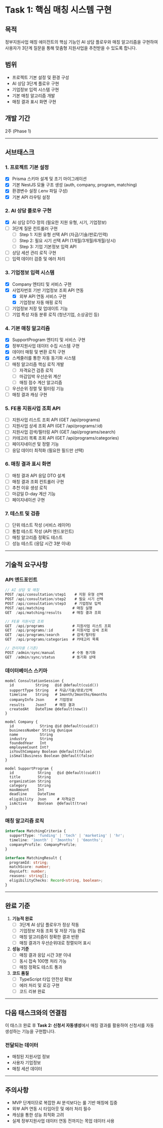 # Task 1: 핵심 매칭 시스템 구현

## 목적
정부지원사업 매칭 에이전트의 핵심 기능인 AI 상담 플로우와 매칭 알고리즘을 구현하여 사용자가 3단계 질문을 통해 맞춤형 지원사업을 추천받을 수 있도록 합니다.

## 범위
- 프로젝트 기본 설정 및 환경 구성
- AI 상담 3단계 플로우 구현
- 기업정보 입력 시스템 구현
- 기본 매칭 알고리즘 개발
- 매칭 결과 표시 화면 구현

## 개발 기간
2주 (Phase 1)

---

## 서브태스크

### 1. 프로젝트 기본 설정
- [x] Prisma 스키마 설계 및 초기 마이그레이션
- [x] 기본 NestJS 모듈 구조 생성 (auth, company, program, matching)
- [x] 환경변수 설정 (.env 파일 구성)
- [x] 기본 API 라우팅 설정

### 2. AI 상담 플로우 구현
- [x] AI 상담 DTO 정의 (필요한 지원 유형, 시기, 기업정보)
- [ ] 3단계 질문 컨트롤러 구현
  - [ ] Step 1: 지원 유형 선택 API (자금/기술/판로/인력)
  - [ ] Step 2: 필요 시기 선택 API (1개월/3개월/6개월/상시)
  - [ ] Step 3: 기업 기본정보 입력 API
- [ ] 상담 세션 관리 로직 구현
- [ ] 입력 데이터 검증 및 에러 처리

### 3. 기업정보 입력 시스템
- [x] Company 엔티티 및 서비스 구현
- [x] 사업자번호 기반 기업정보 조회 API 연동
  - [x] 외부 API 연동 서비스 구현
  - [x] 기업정보 자동 매핑 로직
- [ ] 기업정보 저장 및 업데이트 기능
- [ ] 기업 특성 자동 분류 로직 (청년기업, 소상공인 등)

### 4. 기본 매칭 알고리즘
- [x] SupportProgram 엔티티 및 서비스 구현
- [x] 정부지원사업 데이터 수집 시스템 구현
- [x] 데이터 매핑 및 변환 로직 구현
- [x] 스케줄러를 통한 자동 동기화 시스템
- [ ] 매칭 알고리즘 핵심 로직 개발
  - [ ] 자격요건 검증 로직
  - [ ] 마감임박 우선순위 계산
  - [ ] 매칭 점수 계산 알고리즘
- [ ] 우선순위 정렬 및 필터링 기능
- [ ] 매칭 결과 캐싱 구현

### 5. FE용 지원사업 조회 API
- [ ] 지원사업 리스트 조회 API (GET /api/programs)
- [ ] 지원사업 상세 조회 API (GET /api/programs/:id)
- [ ] 지원사업 검색/필터링 API (GET /api/programs/search)
- [ ] 카테고리 목록 조회 API (GET /api/programs/categories)
- [ ] 페이지네이션 및 정렬 기능
- [ ] 응답 데이터 최적화 (필요한 필드만 선택)

### 6. 매칭 결과 표시 화면
- [ ] 매칭 결과 API 응답 DTO 설계
- [ ] 매칭 결과 조회 컨트롤러 구현
- [ ] 추천 이유 생성 로직
- [ ] 마감일 D-day 계산 기능
- [ ] 페이지네이션 구현

### 7. 테스트 및 검증
- [ ] 단위 테스트 작성 (서비스 레이어)
- [ ] 통합 테스트 작성 (API 엔드포인트)
- [ ] 매칭 알고리즘 정확도 테스트
- [ ] 성능 테스트 (응답 시간 3분 이내)

---

## 기술적 요구사항

### API 엔드포인트
```typescript
// AI 상담 및 매칭
POST /api/consultation/step1    # 지원 유형 선택
POST /api/consultation/step2    # 필요 시기 선택
POST /api/consultation/step3    # 기업정보 입력
POST /api/matching             # 매칭 실행
GET  /api/matching/results     # 매칭 결과 조회

// FE용 지원사업 조회
GET  /api/programs             # 지원사업 리스트 조회
GET  /api/programs/:id         # 지원사업 상세 조회
GET  /api/programs/search      # 검색/필터링
GET  /api/programs/categories  # 카테고리 목록

// 관리자용 (기존)
POST /admin/sync/manual        # 수동 동기화
GET  /admin/sync/status        # 동기화 상태
```

### 데이터베이스 스키마
```prisma
model ConsultationSession {
  id          String   @id @default(cuid())
  supportType String   # 자금/기술/판로/인력
  timeline    String   # 1month/3months/6months
  companyInfo Json     # 기업정보
  results     Json?    # 매칭 결과
  createdAt   DateTime @default(now())
}

model Company {
  id            String @id @default(cuid())
  businessNumber String @unique
  name          String
  industry      String
  foundedYear   Int
  employeeCount Int?
  isYouthCompany Boolean @default(false)
  isSmallBusiness Boolean @default(false)
}

model SupportProgram {
  id           String   @id @default(cuid())
  title        String
  organization String
  category     String
  maxAmount    Int
  deadline     DateTime
  eligibility  Json     # 자격요건
  isActive     Boolean  @default(true)
}
```

### 매칭 알고리즘 로직
```typescript
interface MatchingCriteria {
  supportType: 'funding' | 'tech' | 'marketing' | 'hr';
  timeline: '1month' | '3months' | '6months';
  companyProfile: CompanyProfile;
}

interface MatchingResult {
  programId: string;
  matchScore: number;
  daysLeft: number;
  reasons: string[];
  eligibilityChecks: Record<string, boolean>;
}
```

---

## 완료 기준
1. **기능적 완료**
   - [ ] 3단계 AI 상담 플로우가 정상 작동
   - [ ] 기업정보 자동 조회 및 저장 기능 완료
   - [ ] 매칭 알고리즘이 정확한 결과 반환
   - [ ] 매칭 결과가 우선순위대로 정렬되어 표시

2. **성능 기준**
   - [ ] 매칭 결과 응답 시간 3분 이내
   - [ ] 동시 접속 100명 처리 가능
   - [ ] 매칭 정확도 테스트 통과

3. **코드 품질**
   - [ ] TypeScript 타입 안전성 확보
   - [ ] 에러 처리 및 로깅 구현
   - [ ] 코드 리뷰 완료

---

## 다음 태스크와의 연결점
이 태스크 완료 후 **Task 2: 신청서 자동생성**에서 매칭 결과를 활용하여 신청서를 자동 생성하는 기능을 구현합니다.

### 전달되는 데이터
- 매칭된 지원사업 정보
- 사용자 기업정보
- 매칭 세션 데이터

---

## 주의사항
- MVP 단계이므로 복잡한 AI 분석보다는 룰 기반 매칭에 집중
- 외부 API 연동 시 타임아웃 및 에러 처리 필수
- 캐싱을 통한 성능 최적화 고려
- 실제 정부지원사업 데이터 연동 전까지는 목업 데이터 사용